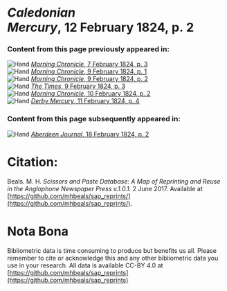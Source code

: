 # *Caledonian Mercury*, 12 February 1824, p. 2  
  
### Content from this page previously appeared in:  
![Hand](http://scissorsandpaste.net/wp-content/uploads/2017/06/smallhandpointer.png) [*Morning Chronicle*, 7 February 1824, p. 3](https://mhbeals.github.io/sap_html/Morning-Chronicle/Morning-Chronicle-7-February-1824-p-3)  
![Hand](http://scissorsandpaste.net/wp-content/uploads/2017/06/smallhandpointer.png) [*Morning Chronicle*, 9 February 1824, p. 1](https://mhbeals.github.io/sap_html/Morning-Chronicle/Morning-Chronicle-9-February-1824-p-1)  
![Hand](http://scissorsandpaste.net/wp-content/uploads/2017/06/smallhandpointer.png) [*Morning Chronicle*, 9 February 1824, p. 2](https://mhbeals.github.io/sap_html/Morning-Chronicle/Morning-Chronicle-9-February-1824-p-2)  
![Hand](http://scissorsandpaste.net/wp-content/uploads/2017/06/smallhandpointer.png) [*The Times*, 9 February 1824, p. 3](https://mhbeals.github.io/sap_html/The-Times/The-Times-9-February-1824-p-3)  
![Hand](http://scissorsandpaste.net/wp-content/uploads/2017/06/smallhandpointer.png) [*Morning Chronicle*, 10 February 1824, p. 2](https://mhbeals.github.io/sap_html/Morning-Chronicle/Morning-Chronicle-10-February-1824-p-2)  
![Hand](http://scissorsandpaste.net/wp-content/uploads/2017/06/smallhandpointer.png) [*Derby Mercury*, 11 February 1824, p. 4](https://mhbeals.github.io/sap_html/Derby-Mercury/Derby-Mercury-11-February-1824-p-4)  
  
### Content from this page subsequently appeared in:  
![Hand](http://scissorsandpaste.net/wp-content/uploads/2017/06/smallhandpointer.png) [*Aberdeen Journal*, 18 February 1824, p. 2](https://mhbeals.github.io/sap_html/Aberdeen-Journal/Aberdeen-Journal-18-February-1824-p-2)  


# Citation: 

Beals. M. H. *Scissors and Paste Database: A Map of Reprinting and Reuse in the Anglophone Newspaper Press v.1.0.1.* 2 June 2017. Available at [https://github.com/mhbeals/sap_reprints/](https://github.com/mhbeals/sap_reprints/). 

# Nota Bona

Bibliometric data is time consuming to produce but benefits us all. Please remember to cite or acknowledge this and any other bibliometric data you use in your research. All data is available CC-BY 4.0 at [https://github.com/mhbeals/sap_reprints](https://github.com/mhbeals/sap_reprints)